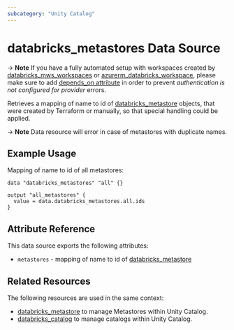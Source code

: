 ```yaml
---
subcategory: "Unity Catalog"
---
```

# databricks_metastores Data Source

-> **Note** If you have a fully automated setup with workspaces created by [databricks_mws_workspaces](../resources/mws_workspaces.md) or [azurerm_databricks_workspace](https://registry.terraform.io/providers/hashicorp/azurerm/latest/docs/resources/databricks_workspace), please make sure to add [depends_on attribute](../index.md#data-resources-and-authentication-is-not-configured-errors) in order to prevent _authentication is not configured for provider_ errors.

Retrieves a mapping of name to id of [databricks_metastore](../resources/metastore.md) objects, that were created by Terraform or manually, so that special handling could be applied.

-> **Note** Data resource will error in case of metastores with duplicate names.

## Example Usage

Mapping of name to id of all metastores:

```hcl
data "databricks_metastores" "all" {}

output "all_metastores" {
  value = data.databricks_metastores.all.ids
}
```

## Attribute Reference

This data source exports the following attributes:

* `metastores` - mapping of name to id of [databricks_metastore](../resources/metastore.md)

## Related Resources

The following resources are used in the same context:

* [databricks_metastore](../resources/metastore.md) to manage Metastores within Unity Catalog.
* [databricks_catalog](../resources/catalog.md) to manage catalogs within Unity Catalog.
